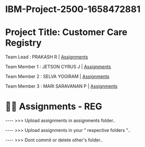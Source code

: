 # IBM-Project-2500-1658472881


# Project Title: Customer Care Registry

Team Lead : PRAKASH R              | <a href="https://github.com/IBM-EPBL/IBM-Project-2500-1658472881/tree/main/Assignments/PRAKASH%20R">Assignments</a>

Team Member 1 : JETSON CYRUS J     | <a href="https://github.com/IBM-EPBL/IBM-Project-2500-1658472881/tree/main/Assignments/JETSON%20CYRUS%20J">Assignments</a>

Team Member 2 : SELVA YOGIRAM      | <a href="https://github.com/IBM-EPBL/IBM-Project-2500-1658472881/tree/main/Assignments/SELVA%20YOGIRAM">Assignments</a>

Team Member 3 : MARI SARAVANAN P   | <a href="https://github.com/IBM-EPBL/IBM-Project-2500-1658472881/tree/main/Assignments/MARI%20SARAVANAN%20P">Assignments</a>


# 😶‍🌫️ Assignments - REG

---- >>> Upload assignments in assignments folder..

---- >>> Upload assignments in your " respective folders "..

---- >>> Dont commit or delete other's folder..
